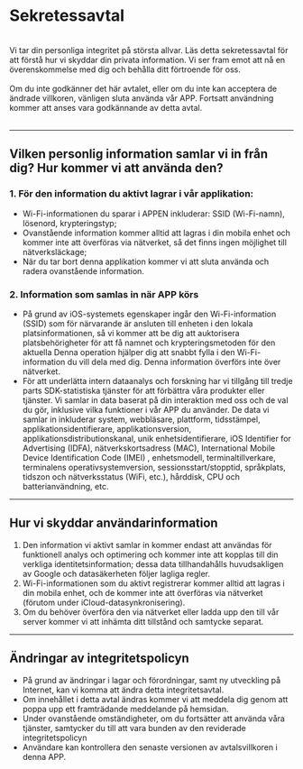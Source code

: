 # Sekretessavtal
<br>
Vi tar din personliga integritet på största allvar. Läs detta sekretessavtal för att förstå hur vi skyddar din privata information. Vi ser fram emot att nå en överenskommelse med dig och behålla ditt förtroende för oss.
<br><br>Om du inte godkänner det här avtalet, eller om du inte kan acceptera de ändrade villkoren, vänligen sluta använda vår APP. Fortsatt användning kommer att anses vara godkännande av detta avtal.
<br><br>

***

## Vilken personlig information samlar vi in ​​från dig? Hur kommer vi att använda den?
### 1. För den information du aktivt lagrar i vår applikation:
   - Wi-Fi-informationen du sparar i APPEN inkluderar: SSID (Wi-Fi-namn), lösenord, krypteringstyp;
   - Ovanstående information kommer alltid att lagras i din mobila enhet och kommer inte att överföras via nätverket, så det finns ingen möjlighet till nätverksläckage;
   - När du tar bort denna applikation kommer vi att sluta använda och radera ovanstående information.


### 2. Information som samlas in när APP körs
   - På grund av iOS-systemets egenskaper ingår den Wi-Fi-information (SSID) som för närvarande är ansluten till enheten i den lokala platsinformationen, så vi kommer att be dig att auktorisera platsbehörigheter för att få namnet och krypteringsmetoden för den aktuella Denna operation hjälper dig att snabbt fylla i den Wi-Fi-information du vill dela med dig. Denna information överförs inte över nätverket.
   - För att underlätta intern dataanalys och forskning har vi tillgång till tredje parts SDK-statistiska tjänster för att förbättra våra produkter eller tjänster. Vi samlar in data baserat på din interaktion med oss ​​och de val du gör, inklusive vilka funktioner i vår APP du använder. De data vi samlar in inkluderar system, webbläsare, plattform, tidsstämpel, applikationsidentifierare, applikationsversion, applikationsdistributionskanal, unik enhetsidentifierare, iOS Identifier for Advertising (IDFA), nätverkskortsadress (MAC), International Mobile Device Identification Code (IMEI) , enhetsmodell, terminaltillverkare, terminalens operativsystemversion, sessionsstart/stopptid, språkplats, tidszon och nätverksstatus (WiFi, etc.), hårddisk, CPU och batterianvändning, etc.

 

***
## Hur vi skyddar användarinformation
   1. Den information vi aktivt samlar in kommer endast att användas för funktionell analys och optimering och kommer inte att kopplas till din verkliga identitetsinformation; dessa data tillhandahålls huvudsakligen av Google och datasäkerheten följer lagliga regler.
   2. Wi-Fi-informationen som du aktivt registrerar kommer alltid att lagras i din mobila enhet, och de kommer inte att överföras via nätverket (förutom under iCloud-datasynkronisering).
   3. Om du behöver överföra den via nätverket eller ladda upp den till vår server kommer vi att inhämta ditt tillstånd och samtycke separat.
***

## Ändringar av integritetspolicyn
   - På grund av ändringar i lagar och förordningar, samt ny utveckling på Internet, kan vi komma att ändra detta integritetsavtal.
   - Om innehållet i detta avtal ändras kommer vi att meddela dig genom att poppa upp ett framträdande meddelande på hemsidan.
   - Under ovanstående omständigheter, om du fortsätter att använda våra tjänster, samtycker du till att vara bunden av den reviderade integritetspolicyn
   - Användare kan kontrollera den senaste versionen av avtalsvillkoren i denna APP.
